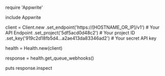 require 'Appwrite'

include Appwrite

client = Client.new
    .set_endpoint('https://[HOSTNAME_OR_IP]/v1') # Your API Endpoint
    .set_project('5df5acd0d48c2') # Your project ID
    .set_key('919c2d18fb5d4...a2ae413da83346ad2') # Your secret API key

health = Health.new(client)

response = health.get_queue_webhooks()

puts response.inspect